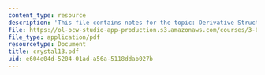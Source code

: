 ```yaml
---
content_type: resource
description: 'This file contains notes for the topic: Derivative Structures.'
file: https://ol-ocw-studio-app-production.s3.amazonaws.com/courses/3-60-symmetry-structure-and-tensor-properties-of-materials-fall-2005/e604e04d520401ada56a5118ddab027b_crystal13.pdf
file_type: application/pdf
resourcetype: Document
title: crystal13.pdf
uid: e604e04d-5204-01ad-a56a-5118ddab027b
---
```

